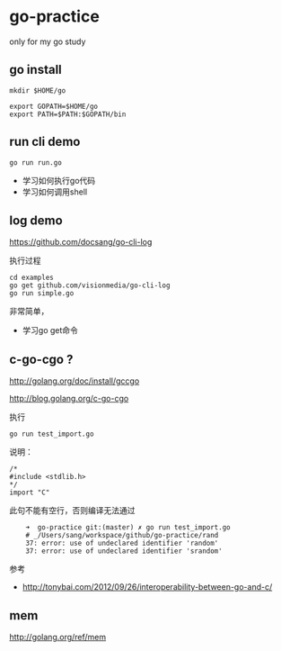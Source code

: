 go-practice
===========

only for my go study

## go install 

	mkdir $HOME/go
	
	export GOPATH=$HOME/go
	export PATH=$PATH:$GOPATH/bin

## run cli demo

	go run run.go 
	
- 学习如何执行go代码
- 学习如何调用shell

## log demo

https://github.com/docsang/go-cli-log

执行过程

	cd examples
	go get github.com/visionmedia/go-cli-log   
	go run simple.go
	
非常简单，

- 学习go get命令


## c-go-cgo ?

http://golang.org/doc/install/gccgo

http://blog.golang.org/c-go-cgo


执行

	go run test_import.go 


说明：

	/*
	#include <stdlib.h>
	*/
	import "C"

此句不能有空行，否则编译无法通过


```
	➜  go-practice git:(master) ✗ go run test_import.go
	# _/Users/sang/workspace/github/go-practice/rand
	37: error: use of undeclared identifier 'random'
	37: error: use of undeclared identifier 'srandom'
```

参考

- http://tonybai.com/2012/09/26/interoperability-between-go-and-c/

## mem

http://golang.org/ref/mem